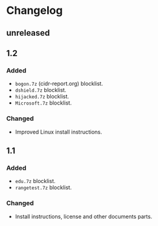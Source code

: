 # Changelog

## unreleased

## 1.2
### Added
- `bogon.7z` (cidr-report.org) blocklist.
- `dshield.7z` blocklist.
- `hijacked.7z` blocklist.
- `Microsoft.7z` blocklist.

### Changed
- Improved Linux install instructions.

## 1.1
### Added
- `edu.7z` blocklist.
- `rangetest.7z` blocklist.

### Changed
- Install instructions, license and other documents parts.
